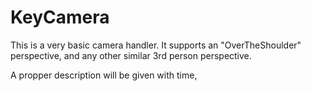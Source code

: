 # KeyCamera
This is a very basic camera handler. It supports an "OverTheShoulder" perspective, and any other similar 3rd person perspective. 

A propper description will be given with time, 